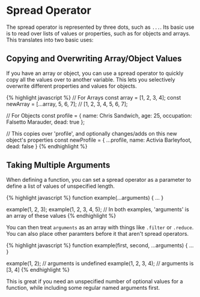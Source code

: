 # Spread Operator

The spread operator is represented by three dots, such as `...`. Its basic use is to read over lists of values or properties, such as for objects and arrays. This translates into two basic uses:

## Copying and Overwriting Array/Object Values

If you have an array or object, you can use a spread operator to quickly copy all the values over to another variable. This lets you selectively overwrite different properties and values for objects.

{% highlight javascript %}
// For Arrays
const array = [1, 2, 3, 4];
const newArray = [...array, 5, 6, 7]; // [1, 2, 3, 4, 5, 6, 7];

// For Objects
const profile = {
  name: Chris Sandwich,
  age: 25,
  occupation: Falsetto Marauder,
  dead: true
};

// This copies over 'profile', and optionally changes/adds on this new object's properties
const newProfile = {
  ...profile,
  name: Activia Barleyfoot,
  dead: false
}
{% endhighlight %}

## Taking Multiple Arguments

When defining a function, you can set a spread operator as a parameter to define a list of values of unspecified length.

{% highlight javascript %}
function example(...arguments) { ... }

example(1, 2, 3);
example(1, 2, 3, 4, 5); // In both examples, 'arguments' is an array of these values
{% endhighlight %}

You can then treat `arguments` as an array with things like `.filter` or `.reduce`. You can also place other paramters before it that aren't spread operators.

{% highlight javascript %}
function example(first, second, ...arguments) { ... }

example(1, 2); // arguments is undefined
example(1, 2, 3, 4); // arguments is [3, 4]
{% endhighlight %}

This is great if you need an unspecified number of optional values for a function, while including some regular named arguments first.
